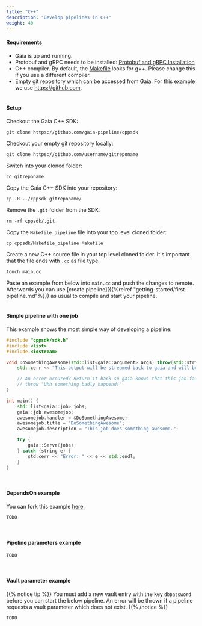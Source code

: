 ```yaml
---
title: "C++"
description: "Develop pipelines in C++"
weight: 40
---
```


#### Requirements

* Gaia is up and running.
* Protobuf and gRPC needs to be installed: <a href="https://github.com/grpc/grpc/blob/master/src/cpp/README.md#make" target="_blank">Protobuf and gRPC Installation</a>
* C++ compiler. By default, the <a href="https://github.com/gaia-pipeline/cppsdk/blob/master/Makefile_pipeline#L19v" target="_blank">Makefile</a> looks for g++. Please change this if you use a different compiler.
* Empty git repository which can be accessed from Gaia. For this example we use <a href="https://github.com" target="_blank">https://github.com</a>.
<br/><br/>


#### Setup

Checkout the Gaia C++ SDK:

```
git clone https://github.com/gaia-pipeline/cppsdk
```

Checkout your empty git repository locally:

```
git clone https://github.com/username/gitreponame
```

Switch into your cloned folder:

```
cd gitreponame
```

Copy the Gaia C++ SDK into your repository:

```
cp -R ../cppsdk gitreponame/
```

Remove the `.git` folder from the SDK:

```
rm -rf cppsdk/.git
```

Copy the `Makefile_pipeline` file into your top level cloned folder:

```
cp cppsdk/Makefile_pipeline Makefile
```

Create a new C++ source file in your top level cloned folder. It's important that the file ends with `.cc` as file type.

```
touch main.cc
```

Paste an example from below into `main.cc` and push the changes to remote. Afterwards you can use [create pipeline]({{%relref "getting-started/first-pipeline.md"%}}) as usual to compile and start your pipeline.
<br/><br/>


#### Simple pipeline with one job

This example shows the most simple way of developing a pipeline:

```cpp
#include "cppsdk/sdk.h"
#include <list>
#include <iostream>

void DoSomethingAwesome(std::list<gaia::argument> args) throw(std::string) {
    std::cerr << "This output will be streamed back to gaia and will be displayed in the pipeline logs." << std::endl;

    // An error occured? Return it back so gaia knows that this job failed.
    // throw "Uhh something badly happend!"
}

int main() {
    std::list<gaia::job> jobs;
    gaia::job awesomejob;
    awesomejob.handler = &DoSomethingAwesome;
    awesomejob.title = "DoSomethingAwesome";
    awesomejob.description = "This job does something awesome.";

    try {
        gaia::Serve(jobs);
    } catch (string e) {
        std:cerr << "Error: " << e << std::endl;
    }
}
```
<br/>


#### DependsOn example

You can fork this example <a href="https://github.com/gaia-pipeline/cpp-example" target="_blank">here.</a>

```cpp
TODO
```
<br/>


#### Pipeline parameters example

```cpp
TODO
```
<br/>


#### Vault parameter example

{{% notice tip %}}
You must add a new vault entry with the key `dbpassword` before you can start the below pipeline. An error will be thrown if a pipeline requests a vault parameter which does not exist.
{{% /notice %}}

```cpp
TODO
```
